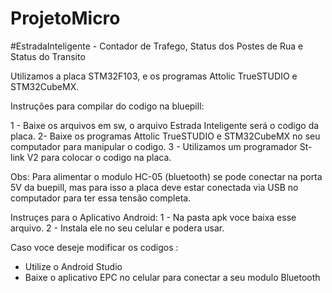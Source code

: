 # ProjetoMicro
#EstradaInteligente - Contador de Trafego, Status dos Postes de Rua e Status do Transito

Utilizamos a placa STM32F103, e os programas Attolic TrueSTUDIO e STM32CubeMX. 

Instruções para compilar do codigo na bluepill:

1 - Baixe os arquivos em sw, o arquivo Estrada Inteligente será o codigo da placa.
2- Baixe os programas Attolic TrueSTUDIO e STM32CubeMX no seu computador para manipular o codigo. 
3 - Utilizamos um programador St-link V2 para colocar o codigo na placa. 

Obs: Para alimentar o modulo HC-05 (bluetooth) se pode conectar na porta 5V da buepill, mas para isso a placa deve estar conectada via USB no computador
para ter essa tensão completa. 

Instruçes para o Aplicativo Android:
1 - Na pasta apk voce baixa esse arquivo.
2 - Instala ele no seu celular e podera usar. 

Caso voce deseje modificar os codigos :
- Utilize o Android Studio 
- Baixe o aplicativo EPC no celular para conectar a seu modulo Bluetooth 

